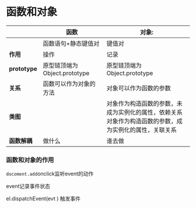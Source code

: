 # 函数和对象

|               | 函数                         | 对象:                                                        |
| ------------- | ---------------------------- | ------------------------------------------------------------ |
|               | 函数语句+静态键值对          | 键值对                                                       |
| **作用**      | 操作                         | 记录                                                         |
| **prototype** | 原型链顶端为Object.prototype | 原型链顶端为Object.prototype                                 |
| **关系**      | 函数可以作为对象的方法       | 对象可以作为函数的参数                                       |
| **类图**      |                              | 对象作为构造函数的参数，未成为实例化的属性，依赖关系<br />对象作为构造函数的参数，成为实例化的属性，关联关系 |
| **函数解耦**  | 做什么                       | 谁去做                                                       |

### 函数和对象的作用

`docoment.add`onclick监听event的动作

 event记录事件状态

  el.dispatchEvent(evt ) 触发事件
